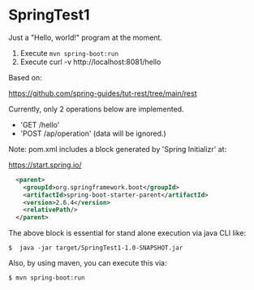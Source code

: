# SpringTest1

Just a "Hello, world!" program at the moment.

1. Execute `mvn spring-boot:run`
2. Execute curl -v http://localhost:8081/hello

Based on:

https://github.com/spring-guides/tut-rest/tree/main/rest

Currently, only 2 operations below are implemented.

* 'GET /hello'
* 'POST /ap/operation' (data will be ignored.)

Note:
pom.xml includes a <parent> block generated by 'Spring Initializr' at:

https://start.spring.io/


```xml
  <parent>
    <groupId>org.springframework.boot</groupId>
    <artifactId>spring-boot-starter-parent</artifactId>
    <version>2.6.4</version>
    <relativePath/>
  </parent>

```

The above block is essential for stand alone execution via java CLI like:

```shell
$  java -jar target/SpringTest1-1.0-SNAPSHOT.jar
```

Also, by using maven, you can execute this via:

```shell
$ mvn spring-boot:run
```
